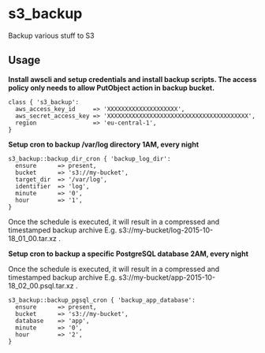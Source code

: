 # s3_backup

Backup various stuff to S3

## Usage

**Install awscli and setup credentials  and install backup scripts. The access policy only needs to allow PutObject action in backup bucket.**

```puppet
class { 's3_backup':
  aws_access_key_id     => 'XXXXXXXXXXXXXXXXXXXX',
  aws_secret_access_key => 'XXXXXXXXXXXXXXXXXXXXXXXXXXXXXXXXXXXXXXXX',
  region                => 'eu-central-1',
}
```

**Setup cron to backup /var/log directory 1AM, every night**

```puppet
s3_backup::backup_dir_cron { 'backup_log_dir':
  ensure      => present,
  bucket      => 's3://my-bucket',
  target_dir  => '/var/log',
  identifier  => 'log',
  minute      => '0',
  hour        => '1',
}
```

Once the schedule is executed, it will result in a compressed and timestamped backup archive E.g. s3://my-bucket/log-2015-10-18\_01\_00.tar.xz .


**Setup cron to backup a specific PostgreSQL database 2AM, every night**

Once the schedule is executed, it will result in a compressed and timestamped backup archive E.g. s3://my-bucket/app-2015-10-18\_02\_00.psql.tar.xz .

```puppet
s3_backup::backup_pgsql_cron { 'backup_app_database':
  ensure      => present,
  bucket      => 's3://my-bucket',
  database    => 'app',
  minute      => '0',
  hour        => '2',
}
```
